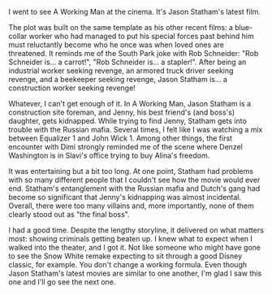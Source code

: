I went to see A Working Man at the cinema. It's Jason Statham's latest film.

The plot was built on the same template as his other recent films: a blue-collar worker who had managed to put his special forces past behind him must reluctantly become who he once was when loved ones are threatened. It reminds me of the South Park joke with Rob Schneider: "Rob Schneider is... a carrot!", "Rob Schneider is... a stapler!". After being an industrial worker seeking revenge, an armored truck driver seeking revenge, and a beekeeper seeking revenge, Jason Statham is... a construction worker seeking revenge!

Whatever, I can't get enough of it. In A Working Man, Jason Statham is a construction site foreman, and Jenny, his best friend's (and boss's) daughter, gets kidnapped. While trying to find Jenny, Statham gets into trouble with the Russian mafia. Several times, I felt like I was watching a mix between Equalizer 1 and John Wick 1. Among other things, the first encounter with Dimi strongly reminded me of the scene where Denzel Washington is in Slavi's office trying to buy Alina's freedom.

It was entertaining but a bit too long. At one point, Statham had problems with so many different people that I couldn't see how the movie would ever end. Statham's entanglement with the Russian mafia and Dutch's gang had become so significant that Jenny's kidnapping was almost incidental. Overall, there were too many villains and, more importantly, none of them clearly stood out as "the final boss".

I had a good time. Despite the lengthy storyline, it delivered on what matters most: showing criminals getting beaten up. I knew what to expect when I walked into the theater, and I got it. Not like someone who might have gone to see the Snow White remake expecting to sit through a good Disney classic, for example. You don't change a working formula. Even though Jason Statham's latest movies are similar to one another, I'm glad I saw this one and I'll go see the next one.
